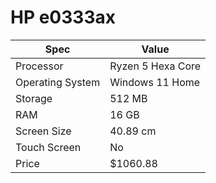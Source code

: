 # HP e0333ax

| Spec | Value |
|---|---|
| Processor | Ryzen 5 Hexa Core |
| Operating System | Windows 11 Home |
| Storage | 512 MB |
| RAM | 16 GB |
| Screen Size | 40.89 cm |
| Touch Screen | No |
| Price | $1060.88 |
